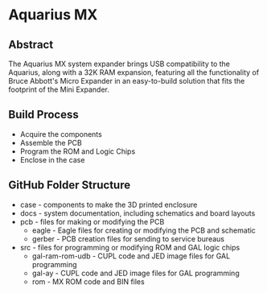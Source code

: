 # Aquarius MX
## Abstract
The Aquarius MX system expander brings USB compatibility to the Aquarius, along with a 32K RAM expansion, featuring all the functionality of Bruce Abbott's Micro Expander in an easy-to-build solution that fits the footprint of the Mini Expander.

## Build Process
- Acquire the components
- Assemble the PCB
- Program the ROM and Logic Chips
- Enclose in the case

## GitHub Folder Structure
- case - components to make the 3D printed enclosure
- docs - system documentation, including schematics and board layouts
- pcb - files for making or modifying the PCB
  - eagle - Eagle files for creating or modifying the PCB and schematic
  - gerber - PCB creation files for sending to service bureaus
- src - files for programming or modifying ROM and GAL logic chips
  - gal-ram-rom-udb - CUPL code and JED image files for GAL programming
  - gal-ay - CUPL code and JED image files for GAL programming
  - rom - MX ROM code and BIN files
